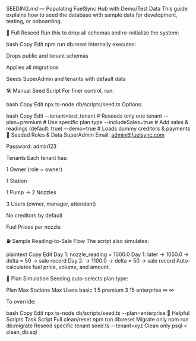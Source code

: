 SEEDING.md — Populating FuelSync Hub with Demo/Test Data
This guide explains how to seed the database with sample data for development, testing, or onboarding.

🧪 Full Reseed
Run this to drop all schemas and re-initialize the system:

bash
Copy
Edit
npm run db:reset
Internally executes:

Drops public and tenant schemas

Applies all migrations

Seeds SuperAdmin and tenants with default data

🛠 Manual Seed Script
For finer control, run:

bash
Copy
Edit
npx ts-node db/scripts/seed.ts
Options:

bash
Copy
Edit
--tenant=test_tenant      # Reseeds only one tenant
--plan=premium            # Use specific plan type
--includeSales=true       # Add sales & readings (default: true)
--demo=true               # Loads dummy creditors & payments
👤 Seeded Roles & Data
SuperAdmin
Email: admin@fuelsync.com

Password: admin123

Tenants
Each tenant has:

1 Owner (role = owner)

1 Station

1 Pump → 2 Nozzles

3 Users (owner, manager, attendant)

No creditors by default

Fuel Prices per nozzle

⛽ Sample Reading-to-Sale Flow
The script also simulates:

plaintext
Copy
Edit
Day 1: nozzle_reading = 1000.0
Day 1: later → 1050.0 → delta = 50 → sale record
Day 2: → 1100.0 → delta = 50 → sale record
Auto-calculates fuel price, volume, and amount.

🔐 Plan Simulation
Seeding auto-selects plan type:

Plan	Max Stations	Max Users
basic	1	5
premium	3	15
enterprise	∞	∞

To override:

bash
Copy
Edit
npx ts-node db/scripts/seed.ts --plan=enterprise
🧾 Helpful Scripts
Task	Script
Full clean/reset	npm run db:reset
Migrate only	npm run db:migrate
Reseed specific tenant	seed.ts --tenant=xyz
Clean only	psql < clean_db.sql